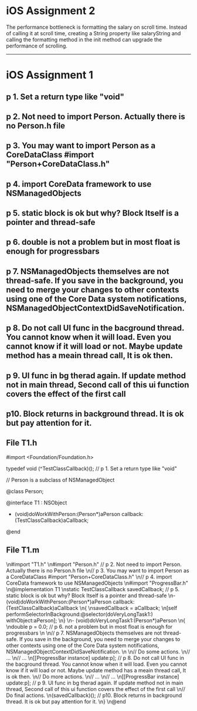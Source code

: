 # iOS Assignment 2

The performance bottleneck is formatting the salary on scroll time. 
Instead of calling it at scroll time, creating a String property like salaryString and calling the formatting method in the init method can upgrade the performance of scrolling.

-------

# iOS Assignment 1

## p 1. Set a return type like "void"
## p 2. Not need to import Person. Actually there is no Person.h file
## p 3. You may want to import Person as a CoreDataClass #import "Person+CoreDataClass.h"
##  p 4. import CoreData framework to use NSManagedObjects
##  p 5. static block is ok but why? Block Itself is a pointer and thread-safe
## p 6. double is not a problem but in most float is enough for progressbars
## p 7. NSManagedObjects themselves are not thread-safe. If you save in the background, you need to merge your changes to other contexts using one of the Core Data system notifications, NSManagedObjectContextDidSaveNotification.
## p 8. Do not call UI func in the bacground thread. You cannot know when it will load. Even you cannot know if it will load or not. Maybe update method has a meain thread call, It is ok then.
## p 9. UI func in bg therad again. If update method not in main thread, Second call of this ui function covers the effect of the first call
## p10. Block returns in background thread. It is ok but pay attention for it.

## File T1.h

#import <Foundation/Foundation.h>

typedef void (^TestClassCallback)(); // p 1. Set a return type like "void"

// Person is a subclass of NSManagedObject

@class Person;

@interface T1 : NSObject

- (void)doWorkWithPerson:(Person*)aPerson callback:(TestClassCallback)aCallback;

@end

## File T1.m

\n#import "T1.h"
\n#import "Person.h" // p 2. Not need to import Person. Actually there is no Person.h file
\n// p 3. You may want to import Person as a CoreDataClass #import "Person+CoreDataClass.h"
\n// p 4. import CoreData framework to use NSManagedObjects
\n#import "ProgressBar.h"
\n@implementation T1
\nstatic TestClassCallback savedCallback; // p 5. static block is ok but why? Block Itself is a pointer and thread-safe
\n- (void)doWorkWithPerson:(Person*)aPerson callback:(TestClassCallback)aCallback
\n{
\nsavedCallback = aCallback;
\n[self performSelectorInBackground:@selector(doVeryLongTask1:) withObject:aPerson];
\n}
\n- (void)doVeryLongTask1:(Person*)aPerson
\n{
\ndouble p = 0.0; // p 6. not a problem but in most float is enough for progressbars
\n
\n// p 7. NSManagedObjects themselves are not thread-safe. If you save in the background, you need to merge your changes to other contexts using one of the Core Data system notifications, NSManagedObjectContextDidSaveNotification.
\n
\n// Do some actions.
\n// ...
\n// ...
\n[[ProgressBar instance] update:p]; // p 8. Do not call UI func in the bacground thread. You cannot know when it will load. Even you cannot know if it will load or not. Maybe update method has a meain thread call, It is ok then.
\n// Do more actions.
\n// ...
\n// ...
\n[[ProgressBar instance] update:p]; // p 9. UI func in bg therad again. If update method not in main thread, Second call of this ui function covers the effect of the first call
\n// Do final actions.
\n(savedCallback)(); // p10. Block returns in background thread. It is ok but pay attention for it.
\n}
\n@end

